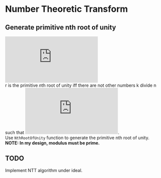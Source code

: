 # Number Theoretic Transform

Generate primitive nth root of unity
------
![img](http://www.sciweavers.org/tex2img.php?eq=r%5En%5Cequiv%201%5Cpmod%20m&bc=White&fc=Black&im=jpg&fs=12&ff=arev&edit=0)  
r is the primitive $n$th root of unity iff there are not other numbers k divide n such that ![img](http://www.sciweavers.org/tex2img.php?eq=r%5Ek%5Cequiv%201%5Cpmod%20m&bc=White&fc=Black&im=jpg&fs=12&ff=arev&edit=0).  
Use `NthRootOfUnity` function to generate the primitive nth root of unity.  
**NOTE: In my design, modulus must be prime.**  

TODO
----
Implement NTT algorithm under ideal.


